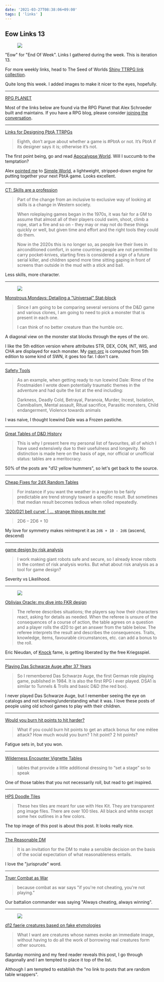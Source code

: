 ```yaml
---
date: '2021-03-27T08:38:06+09:00'
tags: [ 'links' ]
---
```


## Eow Links 13

<figure class="right">
<a href="https://natetreme.com/blog/2021/3/23/hps-doodle-tiles"><img src="images/20210327_map.png" loading="lazy" /></a>
<figcaption>
</figcaption>
</figure>

"Eow" for "End Of Week". Links I gathered during the week. This is iteration 13.

For more weekly links, head to The Seed of Worlds [Shiny TTRPG link collection](https://seedofworlds.blogspot.com/search/label/weekly%20links).

Quite long this week. I added images to make it nicer to the eyes, hopefully.

<hr/>

[RPG PLANET](https://campaignwiki.org/rpg/)

Most of the links below are found via the RPG Planet that Alex Schroeder built and maintains. If you have a RPG blog, please consider [joining the conversation](https://campaignwiki.org/wiki/Planet/Please_join!).

<hr/>

[Links for Designing PbtA TTRPGs](http://troypress.com/links-for-designing-pbta-ttrpgs/)

> Eighth, don’t argue about whether a game is #PbtA or not. It’s PbtA if its designer says it is; otherwise it’s not.

The first point being, go and read [Apocalypse World](https://www.drivethrurpg.com/product/194344/Apocalypse-World-2nd-Ed?affiliate_id=2746229). Will I succumb to the temptation?

Alex [pointed me](https://tabletop.social/@kensanata/105960679751140124) to [Simple World](https://buriedwithoutceremony.com/simple-world), a lightweight, stripped-down engine for putting together your next PbtA game. Looks excellent.

<hr/>

[CT: Skills are a profession](https://www.thevikinghatgm.com/2021/03/ct-skills-are-profession.html)

> Part of the change from an inclusive to exclusive way of looking at skills is a change in Western society.
>
> When roleplaying games began in the 1970s, it was fair for a GM to assume that almost all of their players could swim, shoot, climb a rope, start a fire and so on - they may or may not do these things quickly or well, but given time and effort and the right tools they could do them.
>
> Now in the 2020s this is no longer so, as people live their lives in airconditioned comfort, in some countries people are not permitted to carry pocket-knives, starting fires is considered a sign of a future serial killer, and children spend more time sitting gaping in front of screens than outside in the mud with a stick and ball.

Less skills, more character.

<hr/>

<figure class="right">
<a href="http://theotherside.timsbrannan.com/2021/03/monstrous-mondays-detailing-universal.html"><img src="images/20210327_orc.jpg" loading="lazy" /></a>
<figcaption>
</figcaption>
</figure>

[Monstrous Mondays: Detailing a "Universal" Stat-block](http://theotherside.timsbrannan.com/2021/03/monstrous-mondays-detailing-universal.html)

> Since I am going to be comparing several versions of the D&D game and various clones, I am going to need to pick a monster that is present in each one.
>
> I can think of no better creature than the humble orc.

A diagonal view on the monster stat blocks through the eyes of the orc.

I like the 5th edition version where attributes STR, DEX, CON, INT, WIS, and CHA are displayed for each monster. My [own orc](https://github.com/jmettraux/5town/blob/72c4378fb3ae13a3be91103aafa9c062b9c976a7/out/creatures/Orc.md#orc) is computed from 5th edition to some kind of SWN, it goes too far. I don't care.

<hr/>

[Safety Tools](http://slyflourish.com/safety_tools.html)

> As an example, when getting ready to run Icewind Dale: Rime of the Frostmaiden I wrote down potentially traumatic themes in the adventure and had quite the list at the end including:
>
> Darkness, Deadly Cold, Betrayal, Paranoia, Murder, Incest, Isolation, Cannibalism, Mental assault, Ritual sacrifice, Parasitic monsters, Child endangerment, Violence towards animals

I was naive, I thought Icewind Dale was a Frozen pastiche.

<hr/>

[Great Tables of D&D History](https://beyondfomalhaut.blogspot.com/2021/03/blog-great-tables-of-d-history.html)

> This is why I present here my personal list of favourites, all of which I have used extensively due to their usefulness and longevity. No distinction is made here on the basis of age, nor official or unofficial status: tables are a meritocracy.

50% of the posts are "d12 yellow hummers", so let's get back to the source.

<hr/>

[Cheap Fixes for 2dX Random Tables](https://viridianscroll.blogspot.com/2021/03/cheap-fixes-for-2dx-random-tables.html)

> For instance if you want the weather in a region to be fairly predictable are trend strongly toward a specific result. But sometimes that median result becomes tedious when rolled repeatedly.

['D20/D21 bell curve' | ... strange things excite me!](https://goblinshenchman.wordpress.com/2021/03/25/d20-d21-bell-curve-strange-things-excite-me/)

> 2D6 – 2D6 + 10

My love for symmetry makes reintrepret it as `2d6 + 10 - 2d6` (ascend, descend)

<hr/>

[game design by risk analysis](https://vsca.blog/2021/03/22/game-design-by-risk-analysis/)

> I work making giant robots safe and secure, so I already know robots in the context of risk analysis works. But what about risk analysis as a tool for game design?

Severity vs Likelihood.

<hr/>

<figure class="right">
<a href="images/20210327_obliviax.png"><img src="images/20210327_obliviax.png" loading="lazy" /></a>
<figcaption>
</figcaption>
</figure>

[Obliviax Oracle: my dive into FKR design](http://dragons.ie/obliviax-oracle-dive-fkr-design/)

> The referee describes situations; the players say how their characters react, asking for details as needed. When the referee is unsure of the consequences of a course of action, the table agrees on a question and a player rolls the d20 to get an answer from the table below. The referee interprets the result and describes the consequences. Traits, knowledge, items, favourable circumstances, etc. can add a bonus to the roll.

Eric Nieudan, of [Knock](https://www.themerrymushmen.com/) fame, is getting liberated by the free Kriegsspiel.

<hr/>

[Playing Das Schwarze Auge after 37 Years](https://zinnling.blogspot.com/2021/03/playing-das-schwarze-auge-after-28-years.html)

> So I remembered Das Schwarze Auge, the first German role playing game, published in 1984. It is also the first RPG I ever played. DSA1 is similar to Tunnels & Trolls and basic D&D (the red box).

I never played Das Schwarze Auge, but I remember seeing the eye on catalogs and not knowing/understanding what it was. I love these posts of people using old school games to play with their children.

<hr/>

[Would you burn hit points to hit harder?](https://grymlorde.blogspot.com/2021/03/would-you-burn-hit-points-to-hit-harder.html)

> What if you could burn hit points to get an attack bonus for one mêlee attack? How much would you burn? 1 hit point? 2 hit points?

Fatigue sets in, but you won.

<hr/>

[Wilderness Encounter Vignette Tables](https://blog.d4caltrops.com/2021/03/wilderness-encounter-vignette-tables.html)

> tables that provide a little additional dressing to “set a stage” so to speak

One of those tables that you not necessarily roll, but read to get inspired.

<hr/>

[HPS Doodle Tiles](https://natetreme.com/blog/2021/3/23/hps-doodle-tiles)

> These hex tiles are meant for use with Hex Kit.  They are transparent png image files.
> There are over 100 tiles. All black and white except some hex outlines in a few colors.

The top image of this post is about this post. It looks really nice.

<hr/>

[The Reasonable DM](http://monstersandmanuals.blogspot.com/2021/03/the-reasonable-dm.html)

> It is an invitation for the DM to make a sensible decision on the basis of the social expectation of what reasonableness entails.

I love the "jurisprude" word.

<hr/>

[Truer Combat as War](https://wanderinggamist.blogspot.com/2021/03/truer-combat-as-war.html)

> because combat as war says "if you're not cheating, you're not playing."

Our battalion commander was saying "Always cheating, always winning".

<hr/>

<figure class="right">
<a href="images/20210327_scarper.png"><img src="images/20210327_scarper.png" loading="lazy" /></a>
<figcaption>
</figcaption>
</figure>

[d12 faerie creatures based on fake etymologies](https://tabletopcuriositycabinet.blogspot.com/2021/03/d12-faerie-creatures-based-on-fake.html)

> What I want are creatures whose names evoke an immediate image, without having to do all the work of borrowing real creatures form other sources.

Saturday morning and my feed reader reveals this post, I go through diagonally and I am tempted to place it top of the list.

Although I am tempted to establish the "no link to posts that are random table wrappers".


